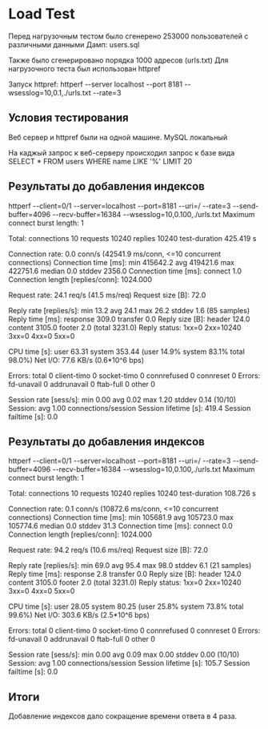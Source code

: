 # Load Test

Перед нагрузочным тестом было сгенерено 253000 пользователей с различными данными
Дамп: users.sql

Также было сгенерировано порядка 1000 адресов (urls.txt)
Для нагрузочного теста был использован httpref

Запуск httpref: httperf --server localhost --port 8181 --wsesslog=10,0.1,./urls.txt --rate=3 

## Условия тестирования

Веб сервер и httpref были на одной машине.
MySQL локальный

На каджый запрос к веб-серверу происходил запрос к базе
вида SELECT * FROM users WHERE name LIKE '<query-parameter>%' LIMIT 20

## Результаты до добавления индексов

httperf --client=0/1 --server=localhost --port=8181 --uri=/ --rate=3 --send-buffer=4096 --recv-buffer=16384 --wsesslog=10,0.100,./urls.txt
Maximum connect burst length: 1

Total: connections 10 requests 10240 replies 10240 test-duration 425.419 s

Connection rate: 0.0 conn/s (42541.9 ms/conn, <=10 concurrent connections)
Connection time [ms]: min 415642.2 avg 419421.6 max 422751.6 median 0.0 stddev 2356.0
Connection time [ms]: connect 1.0
Connection length [replies/conn]: 1024.000

Request rate: 24.1 req/s (41.5 ms/req)
Request size [B]: 72.0

Reply rate [replies/s]: min 13.2 avg 24.1 max 26.2 stddev 1.6 (85 samples)
Reply time [ms]: response 309.0 transfer 0.0
Reply size [B]: header 124.0 content 3105.0 footer 2.0 (total 3231.0)
Reply status: 1xx=0 2xx=10240 3xx=0 4xx=0 5xx=0

CPU time [s]: user 63.31 system 353.44 (user 14.9% system 83.1% total 98.0%)
Net I/O: 77.6 KB/s (0.6*10^6 bps)

Errors: total 0 client-timo 0 socket-timo 0 connrefused 0 connreset 0
Errors: fd-unavail 0 addrunavail 0 ftab-full 0 other 0

Session rate [sess/s]: min 0.00 avg 0.02 max 1.20 stddev 0.14 (10/10)
Session: avg 1.00 connections/session
Session lifetime [s]: 419.4
Session failtime [s]: 0.0

## Результаты до добавления индексов

httperf --client=0/1 --server=localhost --port=8181 --uri=/ --rate=3 --send-buffer=4096 --recv-buffer=16384 --wsesslog=10,0.100,./urls.txt
Maximum connect burst length: 1

Total: connections 10 requests 10240 replies 10240 test-duration 108.726 s

Connection rate: 0.1 conn/s (10872.6 ms/conn, <=10 concurrent connections)
Connection time [ms]: min 105681.9 avg 105723.0 max 105774.6 median 0.0 stddev 31.3
Connection time [ms]: connect 0.0
Connection length [replies/conn]: 1024.000

Request rate: 94.2 req/s (10.6 ms/req)
Request size [B]: 72.0

Reply rate [replies/s]: min 69.0 avg 95.4 max 98.0 stddev 6.1 (21 samples)
Reply time [ms]: response 2.8 transfer 0.0
Reply size [B]: header 124.0 content 3105.0 footer 2.0 (total 3231.0)
Reply status: 1xx=0 2xx=10240 3xx=0 4xx=0 5xx=0

CPU time [s]: user 28.05 system 80.25 (user 25.8% system 73.8% total 99.6%)
Net I/O: 303.6 KB/s (2.5*10^6 bps)

Errors: total 0 client-timo 0 socket-timo 0 connrefused 0 connreset 0
Errors: fd-unavail 0 addrunavail 0 ftab-full 0 other 0

Session rate [sess/s]: min 0.00 avg 0.09 max 0.00 stddev 0.00 (10/10)
Session: avg 1.00 connections/session
Session lifetime [s]: 105.7
Session failtime [s]: 0.0

## Итоги

Добавление индексов дало сокращение времени ответа в 4 раза.
